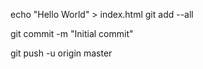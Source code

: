 echo "Hello World" > index.html git add --all

git commit -m "Initial commit"

git push -u origin master
